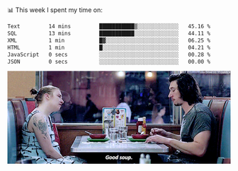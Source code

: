 📊 This week I spent my time on:
<!--START_SECTION:waka-->

```text
Text         14 mins         ███████████▒░░░░░░░░░░░░░   45.16 %
SQL          13 mins         ███████████░░░░░░░░░░░░░░   44.11 %
XML          1 min           █▓░░░░░░░░░░░░░░░░░░░░░░░   06.25 %
HTML         1 min           █░░░░░░░░░░░░░░░░░░░░░░░░   04.21 %
JavaScript   0 secs          ░░░░░░░░░░░░░░░░░░░░░░░░░   00.28 %
JSON         0 secs          ░░░░░░░░░░░░░░░░░░░░░░░░░   00.00 %
```

<!--END_SECTION:waka-->


![](goodSoup.gif)
